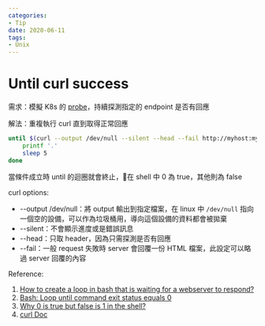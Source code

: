 ```yaml
---
categories:
- Tip
date: 2020-06-11
tags:
- Unix
---
```


# Until curl success

需求：模擬 K8s 的 [probe](https://www.innoq.com/en/blog/kubernetes-probes/)，持續探測指定的 endpoint 是否有回應

解法：重複執行 curl 直到取得正常回應

```bash
until $(curl --output /dev/null --silent --head --fail http://myhost:myport); do
    printf '.'
    sleep 5
done
```

當條件成立時 until 的迴圈就會終止，在 shell 中 0 為 true，其他則為 false

curl options:

* --output /dev/null：將 output 輸出到指定檔案，在 linux 中 ```/dev/null``` 指向一個空的設備，可以作為垃圾桶用，導向這個設備的資料都會被拋棄
* --silent：不會顯示進度或是錯誤訊息
* --head：只取 header，因為只需探測是否有回應
* --fail：一般 request 失敗時 server 會回覆一份 HTML 檔案，此設定可以略過 server 回覆的內容

Reference:

1. [How to create a loop in bash that is waiting for a webserver to respond?](https://stackoverflow.com/a/21189440/13582118)
2. [Bash: Loop until command exit status equals 0](https://stackoverflow.com/questions/21982187/bash-loop-until-command-exit-status-equals-0)
3. [Why 0 is true but false is 1 in the shell?](https://stackoverflow.com/a/2933855/13582118)
4. [curl Doc](https://www.mit.edu/afs.new/sipb/user/ssen/src/curl-7.11.1/docs/curl.html)
